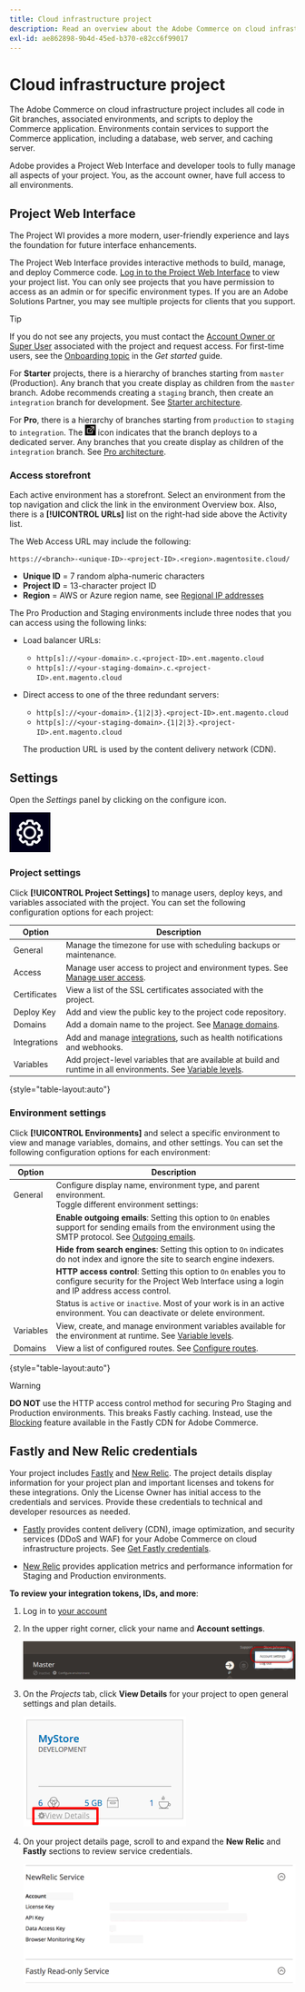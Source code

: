 ```yaml
---
title: Cloud infrastructure project
description: Read an overview about the Adobe Commerce on cloud infrastructure Project Web Interface and learn how to access the account settings.
exl-id: ae862898-9b4d-45ed-b370-e82cc6f99017
---
```

# Cloud infrastructure project

The Adobe Commerce on cloud infrastructure project includes all code in Git branches, associated environments, and scripts to deploy the Commerce application. Environments contain services to support the Commerce application, including a database, web server, and caching server.

Adobe provides a Project Web Interface and developer tools to fully manage all aspects of your project. You, as the account owner, have full access to all environments.

## Project Web Interface

The Project WI provides a more modern, user-friendly experience and lays the foundation for future interface enhancements.

The Project Web Interface provides interactive methods to build, manage, and deploy Commerce code. [Log in to the Project Web Interface](https://console.magento.cloud) to view your project list. You can only see projects that you have permission to access as an admin or for specific environment types. If you are an Adobe Solutions Partner, you may see multiple projects for clients that you support.

>[!TIP]
>
>If you do not see any projects, you must contact the [Account Owner or Super User](../project/user-access.md) associated with the project and request access. For first-time users, see the [Onboarding topic](../../get-started/onboarding.md#project-web-interface) in the _Get started_ guide.

For **Starter** projects, there is a hierarchy of branches starting from `master` (Production). Any branch that you create display as children from the `master` branch. Adobe recommends creating a `staging` branch, then create an `integration` branch for development. See [Starter architecture](../architecture/starter-architecture.md).

For **Pro**, there is a hierarchy of branches starting from `production` to `staging` to `integration`. The ![Enterprise icon](../../assets/icon-deploy.png) icon indicates that the branch deploys to a dedicated server. Any branches that you create display as children of the `integration` branch. See [Pro architecture](../architecture/pro-architecture.md).

### Access storefront

Each active environment has a storefront. Select an environment from the top navigation and click the link in the environment Overview box. Also, there is a **[!UICONTROL URLs]** list on the right-had side above the Activity list.

The Web Access URL may include the following:

```terminal
https://<branch>-<unique-ID>-<project-ID>.<region>.magentosite.cloud/
```

- **Unique ID** = 7 random alpha-numeric characters
- **Project ID** = 13-character project ID
- **Region** = AWS or Azure region name, see [Regional IP addresses](regional-ip-addresses.md)

The Pro Production and Staging environments include three nodes that you can access using the following links:

-  Load balancer URLs:

    -  `http[s]://<your-domain>.c.<project-ID>.ent.magento.cloud`
    -  `http[s]://<your-staging-domain>.c.<project-ID>.ent.magento.cloud`

-  Direct access to one of the three redundant servers:

    -  `http[s]://<your-domain>.{1|2|3}.<project-ID>.ent.magento.cloud`
    -  `http[s]://<your-staging-domain>.{1|2|3}.<project-ID>.ent.magento.cloud`

   The production URL is used by the content delivery network (CDN).

## Settings

Open the _Settings_ panel by clicking on the configure icon.

![configure project icon](../../assets/icon-configure.png)

### Project settings

Click **[!UICONTROL Project Settings]** to manage users, deploy keys, and variables associated with the project. You can set the following configuration options for each project:

| Option       | Description                                                                                                                                        |
|--------------|----------------------------------------------------------------------------------------------------------------------------------------------------|
| General      | Manage the timezone for use with scheduling backups or maintenance.  |
| Access       | Manage user access to project and environment types. See [Manage user access](user-access.md).                                        |
| Certificates | View a list of the SSL certificates associated with the project.                                                                                   |
| Deploy Key   | Add and view the public key to the project code repository.                                                                                        |
| Domains      | Add a domain name to the project. See [Manage domains](../cdn/fastly-custom-cache-configuration.md#manage-domains).                                |
| Integrations | Add and manage [integrations](../integrations/overview.md), such as health notifications and webhooks. |
| Variables    | Add project-level variables that are available at build and runtime in all environments. See [Variable levels](../environment/variable-levels.md). |

{style="table-layout:auto"}

### Environment settings

Click **[!UICONTROL Environments]** and select a specific environment to view and manage variables, domains, and other settings. You can set the following configuration options for each environment:

| Option    | Description                                            |
| --------- | ------------------------------------------------------ |
| General   | Configure display name, environment type, and parent environment.<br>Toggle different environment settings:                 |
|           | **Enable outgoing emails**: Setting this option to `On` enables support for sending emails from the environment using the SMTP protocol. See [Outgoing emails](outgoing-emails.md). |
|           | **Hide from search engines**: Setting this option to `On` indicates do not index and ignore the site to search engine indexers. |
|           | **HTTP access control**: Setting this option to `On` enables you to configure security for the Project Web Interface using a login and IP address access control. |
|           | Status is `active` or `inactive`. Most of your work is in an active environment. You can deactivate or delete environment. |
| Variables | View, create, and manage environment variables available for the environment at runtime. See [Variable levels](../environment/variable-levels.md). |
| Domains   | View a list of configured routes. See [Configure routes](../routes/routes-yaml.md). |

{style="table-layout:auto"}

>[!WARNING]
>
>**DO NOT** use the HTTP access control method for securing Pro Staging and Production environments. This breaks Fastly caching. Instead, use the [Blocking](../cdn/fastly-vcl-blocking.md) feature available in the Fastly CDN for Adobe Commerce.

## Fastly and New Relic credentials

Your project includes [Fastly](../cdn/fastly.md) and [New Relic](../monitor/new-relic-service.md). The project details display information for your project plan and important licenses and tokens for these integrations. Only the License Owner has initial access to the credentials and services. Provide these credentials to technical and developer resources as needed.

-  [Fastly](https://www.fastly.com/) provides content delivery (CDN), image optimization, and security services (DDoS and WAF) for your Adobe Commerce on cloud infrastructure projects. See [Get Fastly credentials](../cdn/fastly-configuration.md#get-fastly-credentials).

-  [New Relic](../monitor/new-relic-service.md) provides application metrics and performance information for Staging and Production environments.

**To review your integration tokens, IDs, and more**:

1. Log in to [your account](https://console.magento.cloud)

1. In the upper right corner, click your name and **Account settings**.

   ![Go to account settings](../../assets/ui-account-settings.png)

1. On the _Projects_ tab, click **View Details** for your project to open general settings and plan details.

   ![View your project details](../../assets/ui-view-details.png)

1. On your project details page, scroll to and expand the **New Relic** and **Fastly** sections to review service credentials.

   ![Your New Relic credentials](../../assets/ui-service-details.png)
